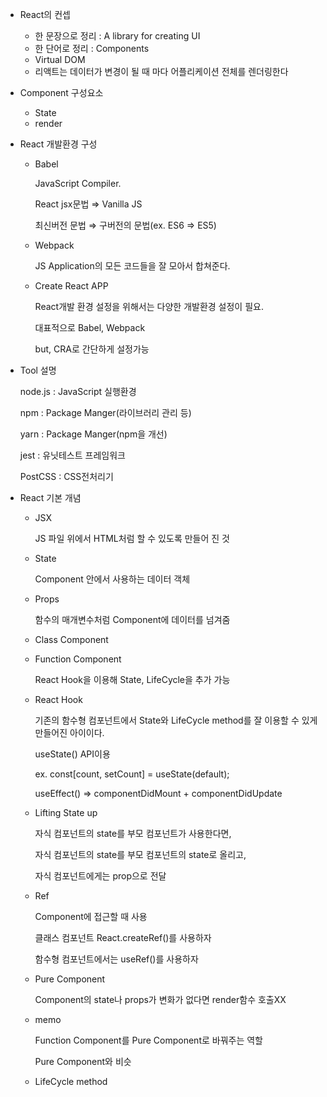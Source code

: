 - React의 컨셉
    - 한 문장으로 정리 : A library for creating UI
    - 한 단어로 정리 : Components
    - Virtual DOM
    - 리액트는 데이터가 변경이 될 때 마다 어플리케이션 전체를 렌더링한다
    
- Component 구성요소
    - State
    - render
    
- React 개발환경 구성
    - Babel
        
        JavaScript Compiler.
        
        React jsx문법 ⇒ Vanilla JS
        
        최신버전 문법 ⇒ 구버전의 문법(ex. ES6 ⇒ ES5)
        
    - Webpack
        
        JS Application의 모든 코드들을 잘 모아서 합쳐준다.
        
    - Create React APP
        
        React개발 환경 설정을 위해서는 다양한 개발환경 설정이 필요.
        
        대표적으로 Babel, Webpack
        
        but, CRA로 간단하게 설정가능
        
- Tool 설명
    
    node.js : JavaScript 실행환경
    
    npm : Package Manger(라이브러리 관리 등)
    
    yarn : Package Manger(npm을 개선)
    
    jest : 유닛테스트 프레임워크
    
    PostCSS : CSS전처리기
    
    
- React 기본 개념
    - JSX
        
        JS 파일 위에서 HTML처럼 할 수 있도록 만들어 진 것
        
    - State
        
        Component 안에서 사용하는 데이터 객체
        
    - Props
        
        함수의 매개변수처럼 Component에 데이터를 넘겨줌
        
    - Class Component
        
        
    - Function Component
        
        React Hook을 이용해 State, LifeCycle을 추가 가능
        
    - React Hook
        
        기존의 함수형 컴포넌트에서 State와 LifeCycle method를 잘 이용할 수 있게 만들어진 아이이다.
        
        useState() API이용
        
        ex. const[count, setCount] = useState(default);
        
        useEffect() ⇒ componentDidMount + componentDidUpdate
        
    - Lifting State up
        
        자식 컴포넌트의 state를 부모 컴포넌트가 사용한다면,
        
        자식 컴포넌트의 state를 부모 컴포넌트의 state로 올리고,
        
        자식 컴포넌트에게는 prop으로 전달
        
    - Ref
        
        Component에 접근할 때 사용
        
        클래스 컴포넌트 React.createRef()를 사용하자
        
        함수형 컴포넌트에서는 useRef()를 사용하자
        
    - Pure Component
        
        Component의 state나 props가 변화가 없다면 render함수 호출XX
        
    - memo
        
        Function  Component를 Pure Component로 바꿔주는 역할
        
        Pure Component와 비슷
        
    - LifeCycle method
